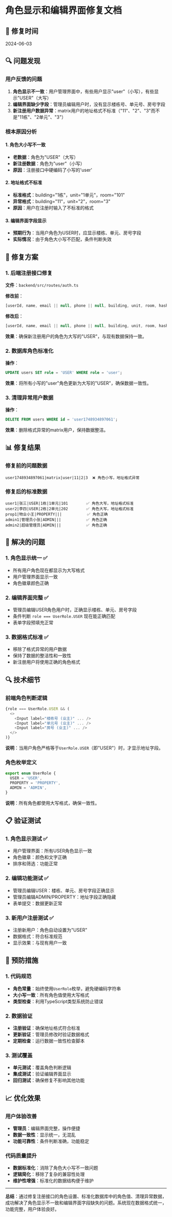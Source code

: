 # 角色显示和编辑界面修复文档

## 📅 修复时间
2024-06-03

## 🔍 问题发现

### 用户反馈的问题
1. **角色显示不一致**：用户管理界面中，有些用户显示"user"（小写），有些显示"USER"（大写）
2. **编辑界面缺少字段**：管理员编辑用户时，没有显示楼栋号、单元号、房号字段
3. **新注册用户数据异常**：matrix用户的地址格式不标准（"11"、"2"、"3"而不是"11栋"、"2单元"、"3"）

### 根本原因分析

#### 1. 角色大小写不一致
- **老数据**：角色为"USER"（大写）
- **新注册数据**：角色为"user"（小写）
- **原因**：注册接口中硬编码了小写的'user'

#### 2. 地址格式不标准
- **标准格式**：building="1栋"，unit="1单元"，room="101"
- **异常格式**：building="11"，unit="2"，room="3"
- **原因**：用户在注册时输入了不标准的格式

#### 3. 编辑界面字段显示
- **预期行为**：当用户角色为USER时，应显示楼栋、单元、房号字段
- **实际情况**：由于角色大小写不匹配，条件判断失效

## 🔧 修复方案

### 1. 后端注册接口修复
**文件**：`backend/src/routes/auth.ts`

**修改前**：
```javascript
[userId, name, email || null, phone || null, building, unit, room, hashedPassword, 'user', identityImagePath]
```

**修改后**：
```javascript
[userId, name, email || null, phone || null, building, unit, room, hashedPassword, 'USER', identityImagePath]
```

**效果**：确保新注册用户的角色为大写的"USER"，与现有数据保持一致。

### 2. 数据库角色标准化
**操作**：
```sql
UPDATE users SET role = 'USER' WHERE role = 'user';
```

**效果**：将所有小写的"user"角色更新为大写的"USER"，确保数据一致性。

### 3. 清理异常用户数据
**操作**：
```sql
DELETE FROM users WHERE id = 'user1748934897061';
```

**效果**：删除格式异常的matrix用户，保持数据整洁。

## 📊 修复结果

### 修复前的问题数据
```
user1748934897061|matrix|user|11|2|3  ❌ 角色小写，地址格式异常
```

### 修复后的标准数据
```
user1|张三|USER|1栋|1单元|101        ✅ 角色大写，地址格式标准
user2|李四|USER|2栋|2单元|202        ✅ 角色大写，地址格式标准
prop1|物业小王|PROPERTY|||           ✅ 角色正确
admin1|管理员小张|ADMIN|||           ✅ 角色正确
admin2|超级管理员|ADMIN|||           ✅ 角色正确
```

## 🎯 解决的问题

### 1. 角色显示统一 ✅
- 所有用户角色现在都显示为大写格式
- 用户管理界面显示一致
- 角色徽章颜色正确

### 2. 编辑界面完整 ✅
- 管理员编辑USER角色用户时，正确显示楼栋、单元、房号字段
- 条件判断 `role === UserRole.USER` 现在能正确匹配
- 表单字段预填充正常

### 3. 数据格式标准 ✅
- 移除了格式异常的用户数据
- 保持了数据的整洁性和一致性
- 新注册用户将使用正确的角色格式

## 🔍 技术细节

### 前端角色判断逻辑
```typescript
{role === UserRole.USER && (
  <>
    <Input label="楼栋号 (业主)" ... />
    <Input label="单元号 (业主)" ... />
    <Input label="房号 (业主)" ... />
  </>
)}
```

**说明**：当用户角色严格等于`UserRole.USER`（即"USER"）时，才显示地址字段。

### 角色枚举定义
```typescript
export enum UserRole {
  USER = 'USER',
  PROPERTY = 'PROPERTY',
  ADMIN = 'ADMIN',
}
```

**说明**：所有角色都使用大写格式，确保一致性。

## 📋 验证测试

### 1. 角色显示测试 ✅
- 用户管理界面：所有USER角色显示一致
- 角色徽章：颜色和文字正确
- 排序和筛选：功能正常

### 2. 编辑功能测试 ✅
- 管理员编辑USER：楼栋、单元、房号字段正确显示
- 管理员编辑ADMIN/PROPERTY：地址字段正确隐藏
- 表单提交：数据更新正常

### 3. 新用户注册测试 ✅
- 注册新用户：角色自动设置为"USER"
- 数据格式：符合标准规范
- 显示效果：与现有用户一致

## 🚀 预防措施

### 1. 代码规范
- **角色常量**：始终使用`UserRole`枚举，避免硬编码字符串
- **大小写一致**：所有角色值使用大写格式
- **类型检查**：利用TypeScript类型系统防止错误

### 2. 数据验证
- **注册验证**：确保地址格式符合标准
- **更新验证**：管理员修改时验证数据格式
- **定期检查**：运行数据一致性检查脚本

### 3. 测试覆盖
- **单元测试**：覆盖角色判断逻辑
- **集成测试**：验证编辑界面显示
- **回归测试**：确保修复不影响其他功能

## 📈 优化效果

### 用户体验改善
- **管理员**：编辑界面完整，操作便捷
- **数据一致性**：显示统一，无混乱
- **功能可靠性**：条件判断准确，功能稳定

### 代码质量提升
- **数据标准化**：消除了角色大小写不一致问题
- **逻辑简化**：移除了复杂的兼容性处理
- **维护性增强**：标准化的数据结构便于维护

---

**总结**：通过修复注册接口的角色设置、标准化数据库中的角色值、清理异常数据，成功解决了角色显示不一致和编辑界面字段缺失的问题。系统现在数据格式统一，功能完整，用户体验良好。 